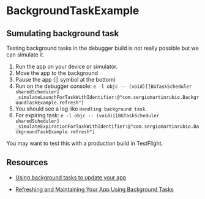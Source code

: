 # BackgroundTaskExample

## Sumulating background task

Testing background tasks in the debugger build is not really possible but we can simulate it.

1. Run the app on your device or simulator.
2. Move the app to the background
3. Pause the app (|| symbol at the bottom)
4. Run on the debugger console: `e -l objc -- (void)[[BGTaskScheduler sharedScheduler] _simulateLaunchForTaskWithIdentifier:@"com.sergiomartinrubio.BackgroundTaskExample.refresh"]`
5. You should see a log like `Handling background task`.
6. For expiring task: `e -l objc -- (void)[[BGTaskScheduler sharedScheduler] _simulateExpirationForTaskWithIdentifier:@"com.sergiomartinrubio.BackgroundTaskExample.refresh"]`

You may want to test this with a production build in TestFlight.

## Resources

- [Using background tasks to update your app](https://developer.apple.com/documentation/uikit/app_and_environment/scenes/preparing_your_ui_to_run_in_the_background/using_background_tasks_to_update_your_app)

- [Refreshing and Maintaining Your App Using Background Tasks](https://developer.apple.com/documentation/backgroundtasks/refreshing-and-maintaining-your-app-using-background-tasks)
  